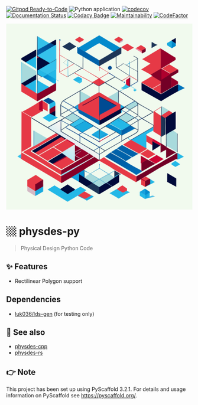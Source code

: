 [![Gitpod Ready-to-Code](https://img.shields.io/badge/Gitpod-Ready--to--Code-blue?logo=gitpod)](https://gitpod.io/#https://github.com/luk036/physdes-py)
![Python application](https://github.com/luk036/physdes-py/workflows/Python%20application/badge.svg)
[![codecov](https://codecov.io/gh/luk036/physdes-py/branch/main/graph/badge.svg?token=EIv4D8NlYj)](https://codecov.io/gh/luk036/physdes-py)
[![Documentation Status](https://readthedocs.org/projects/physdes-py/badge/?version=latest)](https://physdes-py.readthedocs.io/en/latest/?badge=latest)
[![Codacy Badge](https://api.codacy.com/project/badge/Grade/a2f75bd3cc1e4c34be4741bdd61168ba)](https://app.codacy.com/app/luk036/physdes-py?utm_source=github.com&utm_medium=referral&utm_content=luk036/physdes-py&utm_campaign=badger)
[![Maintainability](https://api.codeclimate.com/v1/badges/6ce78bab65047bfe53d6/maintainability)](https://codeclimate.com/github/luk036/physdes-py/maintainability)
[![CodeFactor](https://www.codefactor.io/repository/github/luk036/physdes-py/badge)](https://www.codefactor.io/repository/github/luk036/physdes-py)

<p align="center">
  <img src="./rectilinear-shapes-for-vlsi-physical-desgin.svg"/>
</p>

# 🏼 physdes-py

> Physical Design Python Code

## ✨ Features

- Rectilinear Polygon support

## Dependencies

- [luk036/lds-gen](https://github.com/luk036/lds-gen) (for testing only)

## 👀 See also

- [physdes-cpp](https://github.com/luk036/physdes-cpp)
- [physdes-rs](https://github.com/luk036/physdes-rs)

## 👉 Note

This project has been set up using PyScaffold 3.2.1. For details and usage
information on PyScaffold see <https://pyscaffold.org/>.
